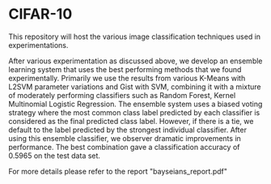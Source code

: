 CIFAR-10
========

This repository will host the various image classification techniques used in experimentations.

After various experimentation as discussed above, we develop an ensemble learning system that uses the best performing methods that we found experimentally. Primarily we use the results from various K-Means with L2SVM parameter variations and Gist with SVM, combining it with a mixture of moderately performing classifiers such as Random Forest, Kernel Multinomial Logistic Regression.
The ensemble system uses a biased voting strategy where the most common class label predicted by each classifier is considered as the final predicted class label. However, if there is a tie, we default to the label predicted by the strongest individual classifier.
After using this ensemble classifier, we observer dramatic improvements in performance. The best combination gave a classification accuracy of 0.5965 on the test data set.

For more details please refer to the report "bayseians_report.pdf" 
